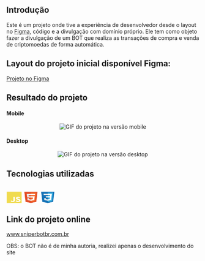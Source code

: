 ## Introdução

Este é um projeto onde tive a experiência de desenvolvedor desde o layout no [Figma](https://www.figma.com/), código e a divulgação com domínio próprio. 
Ele tem como objeto fazer a divulgação de um BOT que realiza as transações de compra e venda de criptomoedas de forma automática.

## Layout do projeto inicial disponível Figma:
[Projeto no Figma](https://www.figma.com/file/DVIZdZVNUPLmMxNjOPxMVR/SniperBotBr-new?node-id=13%3A228)

## Resultado do projeto

#### Mobile

<div align="center" >
  <img src="./github/mobile.gif" alt="GIF do projeto na versão mobile" height="425">
</div>

#### Desktop

<div align="center" >
  <img src="./github/desktop.gif" alt="GIF do projeto na versão desktop" height="425">
</div>


## Tecnologias utilizadas

  <div style="display: inline_block"><br>
    <img align="center" alt="Rafael-Js" height="30" width="40" src="https://raw.githubusercontent.com/devicons/devicon/master/icons/javascript/javascript-plain.svg">
    <img align="center" alt="Rafael-HTML" height="30" width="40" src="https://raw.githubusercontent.com/devicons/devicon/master/icons/html5/html5-original.svg">
    <img align="center" alt="Rafael-CSS" height="30" width="40" src="https://raw.githubusercontent.com/devicons/devicon/master/icons/css3/css3-original.svg">
  </div>


## Link do projeto online

www.sniperbotbr.com.br






OBS: o BOT não é de minha autoria, realizei apenas o desenvolvimento do site
